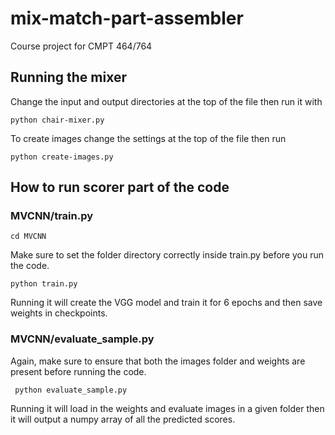 # mix-match-part-assembler
Course project for CMPT 464/764

## Running the mixer

Change the input and output directories at the top of the file then run it with

```python chair-mixer.py```

To create images change the settings at the top of the file then run

```python create-images.py```

## How to run scorer part of the code

### MVCNN/train.py

```cd MVCNN```

Make sure to set the folder directory correctly inside train.py before you run the code.

```python train.py```

Running it will create the VGG model and train it for 6 epochs and then save weights in checkpoints. 

### MVCNN/evaluate_sample.py
Again, make sure to ensure that both the images folder and weights are present before running the code.

``` python evaluate_sample.py```

Running it will load in the weights and evaluate images in a given folder then it will output a numpy array of all the predicted scores.


